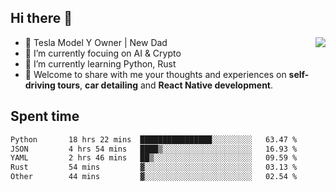 ## Hi there 👋
<img align="right" src="https://github-readme-stats.vercel.app/api?username=ljunb&show_icons=true&icon_color=CE1D2D&text_color=718096&bg_color=00000000&hide_title=true&hide_border=true" />

- 🚗 Tesla Model Y Owner | New Dad
- 🔭 I’m currently focuing on AI & Crypto
- 🌱 I’m currently learning Python, Rust
- 💬 Welcome to share with me your thoughts and experiences on **self-driving tours**, **car detailing** and **React Native development**.




## Spent time
<!--START_SECTION:waka-->

```txt
Python       18 hrs 22 mins  ████████████████░░░░░░░░░   63.47 %
JSON         4 hrs 54 mins   ████▒░░░░░░░░░░░░░░░░░░░░   16.93 %
YAML         2 hrs 46 mins   ██▒░░░░░░░░░░░░░░░░░░░░░░   09.59 %
Rust         54 mins         ▓░░░░░░░░░░░░░░░░░░░░░░░░   03.13 %
Other        44 mins         ▓░░░░░░░░░░░░░░░░░░░░░░░░   02.54 %
```

<!--END_SECTION:waka-->
